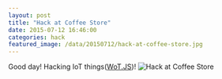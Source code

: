```yaml
---
layout: post
title: "Hack at Coffee Store"
date: 2015-07-12 16:46:00
categories: hack
featured_image: /data/20150712/hack-at-coffee-store.jpg
---
```


Good day! Hacking IoT things([WoT.JS](http://wotjs.io))!
![Hack at Coffee Store](/blog/data/20150712/hack-at-coffee-store.jpg)
